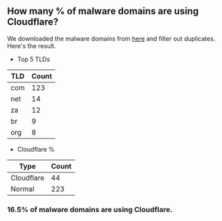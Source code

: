 ## How many % of malware domains are using Cloudflare?


We downloaded the malware domains from [here](https://urlhaus.abuse.ch) and filter out duplicates.
Here's the result.


[//]: # (start replacement)


- Top 5 TLDs

| TLD | Count |
| --- | --- |
| com | 123 |
| net | 14 |
| za | 12 |
| br | 9 |
| org | 8 |


- Cloudflare %

| Type | Count |
| --- | --- |
| Cloudflare | 44 |
| Normal | 223 |


### 16.5% of malware domains are using Cloudflare.